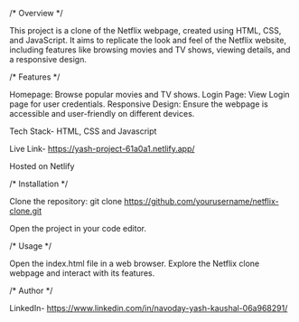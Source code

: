 /* Overview */

This project is a clone of the Netflix webpage, created using HTML, CSS, and JavaScript. 
It aims to replicate the look and feel of the Netflix website, including features like 
browsing movies and TV shows, viewing details, and a responsive design.

/* Features */

Homepage: Browse popular movies and TV shows.
Login Page: View Login page for user credentials.
Responsive Design: Ensure the webpage is accessible and user-friendly on different devices.

Tech Stack- HTML, CSS and Javascript

Live Link- https://yash-project-61a0a1.netlify.app/

Hosted on Netlify 

/* Installation */

Clone the repository: 
git clone https://github.com/yourusername/netflix-clone.git

Open the project in your code editor.

/* Usage */

Open the index.html file in a web browser.
Explore the Netflix clone webpage and interact with its features.

/* Author */

LinkedIn- https://www.linkedin.com/in/navoday-yash-kaushal-06a968291/



